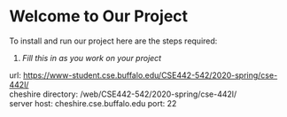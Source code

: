 # Welcome to Our Project
To install and run our project here are the steps required:
1. _Fill this in as you work on your project_

url: https://www-student.cse.buffalo.edu/CSE442-542/2020-spring/cse-442l/
<br />cheshire directory: /web/CSE442-542/2020-spring/cse-442l/
<br />server host: cheshire.cse.buffalo.edu            port: 22
